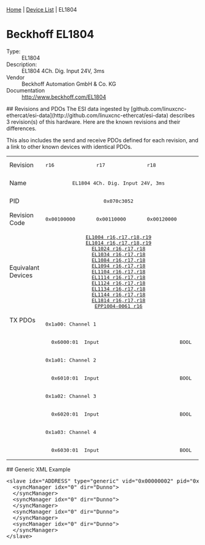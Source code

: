 <div class="nav"><a href="/esi-data">Home</a> | <a href="/esi-data/devices">Device List</a> | EL1804</div>

#  Beckhoff EL1804

<dl>
  <dt>Type:</dt><dd>EL1804</dd>
  <dt>Description:</dt><dd>EL1804 4Ch. Dig. Input 24V, 3ms</dd>
  <dt>Vendor</dt><dd>Beckhoff Automation GmbH & Co. KG</dd>
  <dt>Documentation</dt><dd><a href="http://www.beckhoff.com/EL1804">http://www.beckhoff.com/EL1804</a></dd>
</dl>
## Revisions and PDOs
The ESI data ingested by [github.com/linuxcnc-ethercat/esi-data](http://github.com/linuxcnc-ethercat/esi-data) describes 3 revision(s) of this hardware.  Here are the known revisions and their differences.

This also includes the send and receive PDOs defined for each revision, and a link to other known devices with identical PDOs.

<table>
<tr >
<td class="first">Revision</td>
<td ><pre>r16</pre></td>
<td ><pre>r17</pre></td>
<td ><pre>r18</pre></td>
</tr>
<tr >
<td class="first">Name</td>
<td  colspan=3 align="center"><pre>EL1804 4Ch. Dig. Input 24V, 3ms</pre></td>
</tr>
<tr >
<td class="first">PID</td>
<td  colspan=3 align="center"><pre>0x070c3052</pre></td>
</tr>
<tr >
<td class="first">Revision Code</td>
<td ><pre>0x00100000</pre></td>
<td ><pre>0x00110000</pre></td>
<td ><pre>0x00120000</pre></td>
</tr>
<tr >
<td class="first">Equivalant Devices</td>
<td  colspan=3 align="center"><pre><a href="EL1004">EL1004 r16,r17,r18,r19</a><br/><a href="EL1014">EL1014 r16,r17,r18,r19</a><br/><a href="EL1024">EL1024 r16,r17,r18</a><br/><a href="EL1034">EL1034 r16,r17,r18</a><br/><a href="EL1084">EL1084 r16,r17,r18</a><br/><a href="EL1094">EL1094 r16,r17,r18</a><br/><a href="EL1104">EL1104 r16,r17,r18</a><br/><a href="EL1114">EL1114 r16,r17,r18</a><br/><a href="EL1124">EL1124 r16,r17,r18</a><br/><a href="EL1134">EL1134 r16,r17,r18</a><br/><a href="EL1144">EL1144 r16,r17,r18</a><br/><a href="EL1814">EL1814 r16,r17,r18</a><br/><a href="EPP1004-0061">EPP1004-0061 r16</a></pre></td>
</tr>
<tr class="txpdo pdosection">
<td class="first" rowspan=8 valign=top>TX PDOs</td>
<td colspan=3 align="left"><pre>0x1a00: Channel 1</pre></td>
<td></td>
</tr>
<tr class="txpdo">
<td  colspan=3 align="left"><pre>  0x6000:01  Input                           BOOL</pre></td>
</tr>
<tr class="txpdo pdosection">
<td  colspan=3 align="left"><pre>0x1a01: Channel 2</pre></td>
</tr>
<tr class="txpdo">
<td  colspan=3 align="left"><pre>  0x6010:01  Input                           BOOL</pre></td>
</tr>
<tr class="txpdo pdosection">
<td  colspan=3 align="left"><pre>0x1a02: Channel 3</pre></td>
</tr>
<tr class="txpdo">
<td  colspan=3 align="left"><pre>  0x6020:01  Input                           BOOL</pre></td>
</tr>
<tr class="txpdo pdosection">
<td  colspan=3 align="left"><pre>0x1a03: Channel 4</pre></td>
</tr>
<tr class="txpdo">
<td  colspan=3 align="left"><pre>  0x6030:01  Input                           BOOL</pre></td>
</tr>
</table>
## Generic XML Example
<pre class="xml">
&lt;slave idx="ADDRESS" type="generic" vid="0x00000002" pid="0x070c3052" configPdos="true"&gt;
  &lt;syncManager idx="0" dir="Dunno"&gt;
  &lt;/syncManager&gt;
  &lt;syncManager idx="0" dir="Dunno"&gt;
  &lt;/syncManager&gt;
  &lt;syncManager idx="0" dir="Dunno"&gt;
  &lt;/syncManager&gt;
  &lt;syncManager idx="0" dir="Dunno"&gt;
  &lt;/syncManager&gt;
&lt;/slave&gt;
</pre>
